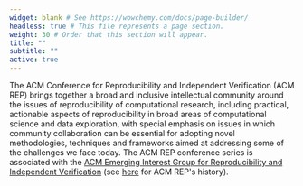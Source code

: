 ```yaml
---
widget: blank # See https://wowchemy.com/docs/page-builder/
headless: true # This file represents a page section.
weight: 30 # Order that this section will appear.
title: ""
subtitle: ""
active: true
---
```

The ACM Conference for Reproducibility and Independent Verification (ACM REP) brings together a broad and inclusive intellectual community around the issues of reproducibility of computational research, including practical, actionable aspects of reproducibility in broad areas of computational science and data exploration, with special emphasis on issues in which community collaboration can be essential for adopting novel methodologies, techniques and frameworks aimed at addressing some of the challenges we face today. The ACM REP conference series is associated with the [ACM Emerging Interest Group for Reproducibility and Independent Verification](https://reproducibility.acm.org/) (see [here](/history) for ACM REP's history).